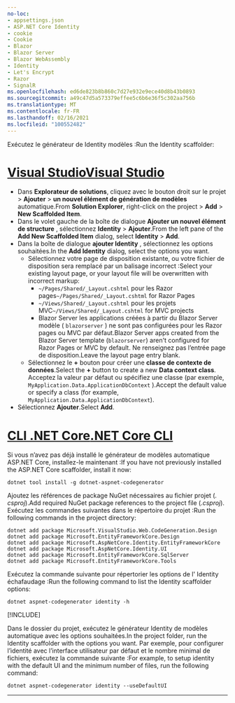 ```yaml
---
no-loc:
- appsettings.json
- ASP.NET Core Identity
- cookie
- Cookie
- Blazor
- Blazor Server
- Blazor WebAssembly
- Identity
- Let's Encrypt
- Razor
- SignalR
ms.openlocfilehash: ed6de823b8b860c7d27e932e9ece40d8b43b0893
ms.sourcegitcommit: a49c47d5a573379effee5c6b6e36f5c302aa756b
ms.translationtype: MT
ms.contentlocale: fr-FR
ms.lasthandoff: 02/16/2021
ms.locfileid: "100552482"
---
```

<span data-ttu-id="e6f99-101">Exécutez le générateur de Identity modèles :</span><span class="sxs-lookup"><span data-stu-id="e6f99-101">Run the Identity scaffolder:</span></span>

# <a name="visual-studio"></a>[<span data-ttu-id="e6f99-102">Visual Studio</span><span class="sxs-lookup"><span data-stu-id="e6f99-102">Visual Studio</span></span>](#tab/visual-studio)

* <span data-ttu-id="e6f99-103">Dans **Explorateur de solutions**, cliquez avec le bouton droit sur le projet > **Ajouter**  >  **un nouvel élément de génération de modèles** automatique.</span><span class="sxs-lookup"><span data-stu-id="e6f99-103">From **Solution Explorer**, right-click on the project > **Add** > **New Scaffolded Item**.</span></span>
* <span data-ttu-id="e6f99-104">Dans le volet gauche de la boîte de dialogue **Ajouter un nouvel élément de structure** , sélectionnez **Identity**  >  **Ajouter**.</span><span class="sxs-lookup"><span data-stu-id="e6f99-104">From the left pane of the **Add New Scaffolded Item** dialog, select **Identity** > **Add**.</span></span>
* <span data-ttu-id="e6f99-105">Dans la boîte de dialogue **ajouter Identity** , sélectionnez les options souhaitées.</span><span class="sxs-lookup"><span data-stu-id="e6f99-105">In the **Add Identity** dialog, select the options you want.</span></span>
  * <span data-ttu-id="e6f99-106">Sélectionnez votre page de disposition existante, ou votre fichier de disposition sera remplacé par un balisage incorrect :</span><span class="sxs-lookup"><span data-stu-id="e6f99-106">Select your existing layout page, or your layout file will be overwritten with incorrect markup:</span></span>
    * <span data-ttu-id="e6f99-107">`~/Pages/Shared/_Layout.cshtml` pour les Razor pages</span><span class="sxs-lookup"><span data-stu-id="e6f99-107">`~/Pages/Shared/_Layout.cshtml` for Razor Pages</span></span>
    * <span data-ttu-id="e6f99-108">`~/Views/Shared/_Layout.cshtml` pour les projets MVC</span><span class="sxs-lookup"><span data-stu-id="e6f99-108">`~/Views/Shared/_Layout.cshtml` for MVC projects</span></span>
    * <span data-ttu-id="e6f99-109">Blazor Server les applications créées à partir du Blazor Server modèle ( `blazorserver` ) ne sont pas configurées pour les Razor pages ou MVC par défaut.</span><span class="sxs-lookup"><span data-stu-id="e6f99-109">Blazor Server apps created from the Blazor Server template (`blazorserver`) aren't configured for Razor Pages or MVC by default.</span></span> <span data-ttu-id="e6f99-110">Ne renseignez pas l’entrée page de disposition.</span><span class="sxs-lookup"><span data-stu-id="e6f99-110">Leave the layout page entry blank.</span></span>
  * <span data-ttu-id="e6f99-111">Sélectionnez le **+** bouton pour créer une **classe de contexte de données**.</span><span class="sxs-lookup"><span data-stu-id="e6f99-111">Select the **+** button to create a new **Data context class**.</span></span> <span data-ttu-id="e6f99-112">Acceptez la valeur par défaut ou spécifiez une classe (par exemple, `MyApplication.Data.ApplicationDbContext` ).</span><span class="sxs-lookup"><span data-stu-id="e6f99-112">Accept the default value or specify a class (for example, `MyApplication.Data.ApplicationDbContext`).</span></span>
* <span data-ttu-id="e6f99-113">Sélectionnez **Ajouter**.</span><span class="sxs-lookup"><span data-stu-id="e6f99-113">Select **Add**.</span></span>

# <a name="net-core-cli"></a>[<span data-ttu-id="e6f99-114">CLI .NET Core</span><span class="sxs-lookup"><span data-stu-id="e6f99-114">.NET Core CLI</span></span>](#tab/netcore-cli)

<span data-ttu-id="e6f99-115">Si vous n’avez pas déjà installé le générateur de modèles automatique ASP.NET Core, installez-le maintenant :</span><span class="sxs-lookup"><span data-stu-id="e6f99-115">If you have not previously installed the ASP.NET Core scaffolder, install it now:</span></span>

```dotnetcli
dotnet tool install -g dotnet-aspnet-codegenerator
```

<span data-ttu-id="e6f99-116">Ajoutez les références de package NuGet nécessaires au fichier projet (*. csproj*).</span><span class="sxs-lookup"><span data-stu-id="e6f99-116">Add required NuGet package references to the project file (*.csproj*).</span></span> <span data-ttu-id="e6f99-117">Exécutez les commandes suivantes dans le répertoire du projet :</span><span class="sxs-lookup"><span data-stu-id="e6f99-117">Run the following commands in the project directory:</span></span>

```dotnetcli
dotnet add package Microsoft.VisualStudio.Web.CodeGeneration.Design
dotnet add package Microsoft.EntityFrameworkCore.Design
dotnet add package Microsoft.AspNetCore.Identity.EntityFrameworkCore
dotnet add package Microsoft.AspNetCore.Identity.UI
dotnet add package Microsoft.EntityFrameworkCore.SqlServer
dotnet add package Microsoft.EntityFrameworkCore.Tools
```

<span data-ttu-id="e6f99-118">Exécutez la commande suivante pour répertorier les options de l' Identity échafaudage :</span><span class="sxs-lookup"><span data-stu-id="e6f99-118">Run the following command to list the Identity scaffolder options:</span></span>

```dotnetcli
dotnet aspnet-codegenerator identity -h
```

[!INCLUDE[](~/includes/scaffoldTFM.md)]

<span data-ttu-id="e6f99-119">Dans le dossier du projet, exécutez le générateur Identity de modèles automatique avec les options souhaitées.</span><span class="sxs-lookup"><span data-stu-id="e6f99-119">In the project folder, run the Identity scaffolder with the options you want.</span></span> <span data-ttu-id="e6f99-120">Par exemple, pour configurer l’identité avec l’interface utilisateur par défaut et le nombre minimal de fichiers, exécutez la commande suivante :</span><span class="sxs-lookup"><span data-stu-id="e6f99-120">For example, to setup identity with the default UI and the minimum number of files, run the following command:</span></span>

```dotnetcli
dotnet aspnet-codegenerator identity --useDefaultUI
```

---
